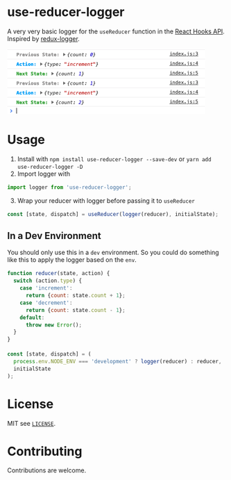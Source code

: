 # use-reducer-logger
A very very basic logger for the `useReducer` function in the [React Hooks API](https://reactjs.org/docs/hooks-reference.html#usereducer). Inspired by [redux-logger](https://github.com/LogRocket/redux-logger).

![screenshot of logger](screenshot.png)

# Usage
1. Install with `npm install use-reducer-logger --save-dev` or `yarn add use-reducer-logger -D`
2. Import logger with

```javascript
import logger from 'use-reducer-logger';
```

3. Wrap your reducer with logger before passing it to `useReducer`

```javascript
const [state, dispatch] = useReducer(logger(reducer), initialState);
```

## In a Dev Environment
You should only use this in a `dev` environment. So you could do something like this to apply the logger based on the `env`.

```javascript
function reducer(state, action) {
  switch (action.type) {
    case 'increment':
      return {count: state.count + 1};
    case 'decrement':
      return {count: state.count - 1};
    default:
      throw new Error();
  }
}

const [state, dispatch] = (
  process.env.NODE_ENV === 'development' ? logger(reducer) : reducer,
  initialState
);
```

# License
MIT see [`LICENSE`](/LICENSE).

# Contributing
Contributions are welcome.
